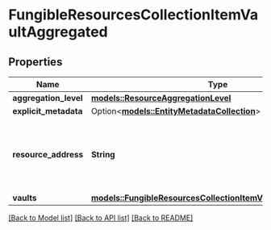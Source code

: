 # FungibleResourcesCollectionItemVaultAggregated

## Properties

Name | Type | Description | Notes
------------ | ------------- | ------------- | -------------
**aggregation_level** | [**models::ResourceAggregationLevel**](ResourceAggregationLevel.md) |  | 
**explicit_metadata** | Option<[**models::EntityMetadataCollection**](EntityMetadataCollection.md)> |  | [optional]
**resource_address** | **String** | Bech32m-encoded human readable version of the address. | 
**vaults** | [**models::FungibleResourcesCollectionItemVaultAggregatedVault**](FungibleResourcesCollectionItemVaultAggregatedVault.md) |  | 

[[Back to Model list]](../README.md#documentation-for-models) [[Back to API list]](../README.md#documentation-for-api-endpoints) [[Back to README]](../README.md)


